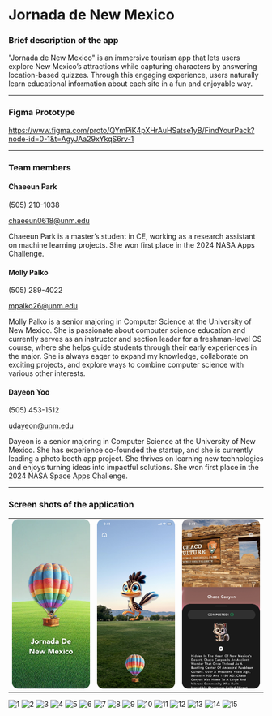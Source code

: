 # Jornada de New Mexico

### Brief description of the app 

"Jornada de New Mexico" is an immersive tourism app that lets users explore New Mexico’s attractions while capturing characters by answering location-based quizzes. Through this engaging experience, users naturally learn educational information about each site in a fun and enjoyable way. 

----

### Figma Prototype 

https://www.figma.com/proto/QYmPiK4pXHrAuHSatse1yB/FindYourPack?node-id=0-1&t=AgyJAa29xYkqS6rv-1

---

### Team members 
#### Chaeeun Park 
(505) 210-1038 

chaeeun0618@unm.edu 

Chaeeun Park is a master’s student in CE, working as a research assistant on machine learning projects. She won first place in the 2024 NASA Apps Challenge. 

 
#### Molly Palko 

(505) 289-4022 

mpalko26@unm.edu 

Molly Palko is a senior majoring in Computer Science at the University of New Mexico. She is passionate about computer science education and currently serves as an instructor and section leader for a freshman-level CS course, where she helps guide students through their early experiences in the major. She is always eager to expand my knowledge, collaborate on exciting projects, and explore ways to combine computer science with various other interests. 

 
#### Dayeon Yoo 

(505) 453-1512 

udayeon@unm.edu 

Dayeon is a senior majoring in Computer Science at the University of New Mexico. She has experience co-founded the startup, and she is currently leading a photo booth app project. She thrives on learning new technologies and enjoys turning ideas into impactful solutions. She won first place in the 2024 NASA Space Apps Challenge. 

---

### Screen shots of the application
<table>
  <tr>
   <td><img src="pics/screenshot.jpg" alt="Image 3" width="200"/></td>
    <td><img src="pics/NMMon.jpg" alt="Image 1" width="200"/></td>
    <td><img src="pics/chaco-canyon-detail.jpg" alt="Image 2" width="200"/></td>
    
  </tr>
</table>



![1](https://github.com/user-attachments/assets/f7a62df0-0486-453d-a9e8-b7145d5b3dba)
![2](https://github.com/user-attachments/assets/a4491cd4-4f44-4bc7-aa4e-1a174490d22f)
![3](https://github.com/user-attachments/assets/e3b590ab-e6f6-468a-bf7c-bc3c61349405)
![4](https://github.com/user-attachments/assets/42272ecb-2334-49c2-9c45-c3c612a9b227)
![5](https://github.com/user-attachments/assets/ec1caca5-9154-42d8-b152-ec6db0a7528f)
![6](https://github.com/user-attachments/assets/e30c58e4-edba-4ee5-b9e9-a8c92b8c8c4c)
![7](https://github.com/user-attachments/assets/f8173a4e-690f-42eb-9b7d-24732f94b472)
![8](https://github.com/user-attachments/assets/75561a1c-7ba2-4ce5-8cdd-784d0abc29e2)
![9](https://github.com/user-attachments/assets/62f1a9a1-c40c-44b2-9609-cf78c3c997cb)
![10](https://github.com/user-attachments/assets/67c79042-d027-47ed-bb06-a9620b06214f)
![11](https://github.com/user-attachments/assets/41f12959-3573-46ff-a84c-d842186d1651)
![12](https://github.com/user-attachments/assets/521acc64-4f09-480e-a715-e7a40268b60d)
![13](https://github.com/user-attachments/assets/8fe2e3de-1c7d-472b-b999-18b74edeaacb)
![14](https://github.com/user-attachments/assets/53dfcc12-69dc-4c55-82ae-b64fafa220e0)
![15](https://github.com/user-attachments/assets/2ba70df8-0c19-4beb-950e-c0639d9de0f9)
